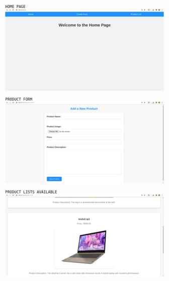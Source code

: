`HOME PAGE`
![Screenshot](res/1.png)

`PRODUCT FORM`
![Screenshot](res/2.png)

`PRODUCT LISTS AVAILABLE`
![Screenshot](res/3.png)
